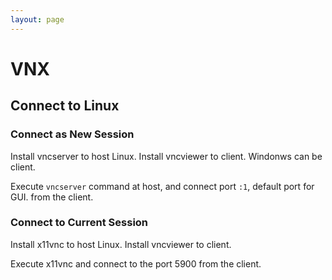 ```yaml
---
layout: page
---
```


# VNX

## Connect to Linux

### Connect as New Session

Install vncserver to host Linux.
Install vncviewer to client. Windonws can be client.

Execute `vncserver` command at host, and connect port `:1`, default port for GUI. from the client.

### Connect to Current Session

Install x11vnc to host Linux.
Install vncviewer to client.

Execute x11vnc and connect to the port 5900 from the client.
